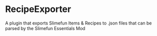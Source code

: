 # RecipeExporter
 A plugin that exports Slimefun Items & Recipes to .json files that can be parsed by the Slimefun Essentials Mod
